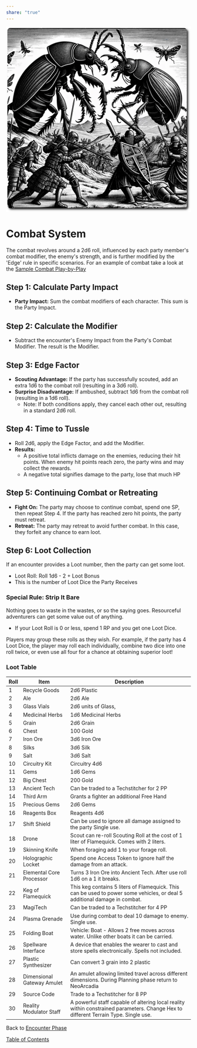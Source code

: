 ```yaml
---
share: "true"
---
```


![combat-system](./combat-system.png)    
    
# Combat System    
    
The combat revolves around a 2d6 roll, influenced by each party member's combat modifier, the enemy's strength, and is further modified by the 'Edge' rule in specific scenarios. For an example of combat take a look at the [Sample Combat Play-by-Play](./Sample-Combat-Play-by-Play.html)    
## Step 1: Calculate Party Impact    
    
- **Party Impact:** Sum the combat modifiers of each character. This sum is the Party Impact.    
    
## Step 2: Calculate the Modifier
    
- Subtract the encounter's Enemy Impact from the Party's Combat Modifier. The result is the Modifier.    
    
## Step 3: Edge Factor    
    
- **Scouting Advantage:** If the party has successfully scouted, add an extra 1d6 to the combat roll (resulting in a 3d6 roll).    
- **Surprise Disadvantage:** If ambushed, subtract 1d6 from the combat roll (resulting in a 1d6 roll).    
   - Note: If both conditions apply, they cancel each other out, resulting in a standard 2d6 roll.    
    
## Step 4: Time to Tussle    
    
- Roll 2d6, apply the Edge Factor, and add the Modifier.    
- **Results:**     
   - A positive total inflicts damage on the enemies, reducing their hit points. When enemy hit points reach zero, the party wins and may collect the rewards.    
   - A negative total signifies damage to the party, lose that much HP    
    
## Step 5: Continuing Combat or Retreating    
    
- **Fight On:** The party may choose to continue combat, spend one SP, then repeat Step 4. If the party has reached zero hit points, the party must retreat.    
- **Retreat:** The party may retreat to avoid further combat. In this case, they forfeit any chance to earn loot.    
    
## Step 6: Loot Collection    
    
If an encounter provides a Loot number, then the party can get some loot.    
    
- Loot Roll: Roll 1d6 - 2 + Loot Bonus    
- This is the number of Loot Dice the Party Receives    
    
### Special Rule: Strip It Bare    
    
Nothing goes to waste in the wastes, or so the saying goes. Resourceful adventurers can get some value out of anything.     
    
- If your Loot Roll is 0 or less, spend 1 RP and you get one Loot Dice.    
    
Players may group these rolls as they wish. For example, if the party has 4 Loot Dice, the player may roll each individually, combine two dice into one roll twice, or even use all four for a chance at obtaining superior loot!    
    
### Loot Table    
    
| Roll | Item | Description |    
| ---- | ---- | ---- |    
| 1 | Recycle Goods | 2d6 Plastic |    
| 2 | Ale | 2d6 Ale |    
| 3 | Glass Vials | 2d6 units of Glass, |    
| 4 | Medicinal Herbs | 1d6 Medicinal Herbs |    
| 5 | Grain | 2d6 Grain |    
| 6 | Chest | 100 Gold |    
| 7 | Iron Ore | 3d6 Iron Ore |    
| 8 | Silks | 3d6 Silk |    
| 9 | Salt | 3d6 Salt |    
| 10 | Circuitry Kit | Circuitry 4d6 |    
| 11 | Gems | 1d6 Gems |    
| 12 | Big Chest | 200 Gold |    
| 13 | Ancient Tech | Can be traded to a Techstitcher for 2 PP |    
| 14 | Third Arm | Grants a fighter an additional Free Hand |    
| 15 | Precious Gems | 2d6 Gems |    
| 16 | Reagents Box | Reagents 4d6 |    
| 17 | Shift Shield | Can be used to ignore all damage assigned to the party Single use. |    
| 18 | Drone | Scout can re-roll Scouting Roll at the cost of 1 liter of Flamequick. Comes with 2 liters. |    
| 19 | Skinning Knife | When foraging add 1 to your forage roll.  |    
| 20 | Holographic Locket | Spend one Access Token to ignore half the damage from an attack.  |    
| 21 | Elemental Core Processor | Turns 3 Iron Ore into Ancient Tech. After use roll 1d6 on a 1 it breaks. |    
| 22 | Keg of Flamequick | This keg contains 5 liters of Flamequick. This can be used to power some vehicles, or deal 5 additional damage in combat.  |    
| 23 | MagiTech | Can be traded to a Techstitcher for 4 PP |    
| 24 | Plasma Grenade | Use during combat to deal 10 damage to enemy. Single use. |    
| 25 | Folding Boat | Vehicle: Boat - Allows 2 free moves across water. Unlike other boats it can be carried. |    
| 26 | Spellware Interface | A device that enables the wearer to cast and store spells electronically. Spells not included. |    
| 27 | Plastic Synthesizer | Can convert 3 grain into 2 plastic |    
| 28 | Dimensional Gateway Amulet | An amulet allowing limited travel across different dimensions. During Planning phase return to NeoArcadia  |    
| 29 | Source Code | Trade to a Techstitcher for 8 PP |    
| 30 | Reality Modulator Staff | A powerful staff capable of altering local reality within constrained parameters. Change Hex to different Terrain Type. Single use. |    
    
Back to [Encounter Phase](./Encounter-Phase.html)    
    
[Table of Contents](./Table-of-Contents.html)    
